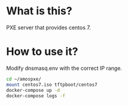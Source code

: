 What is this?
===

PXE server that provides centos 7.

How to use it?
===

Modify dnsmasq.env with the correct IP range.

```bash
cd ~/amospxe/
mount centos7.iso tftpboot/centos7
docker-compose up -d
docker-compose logs -f
```
